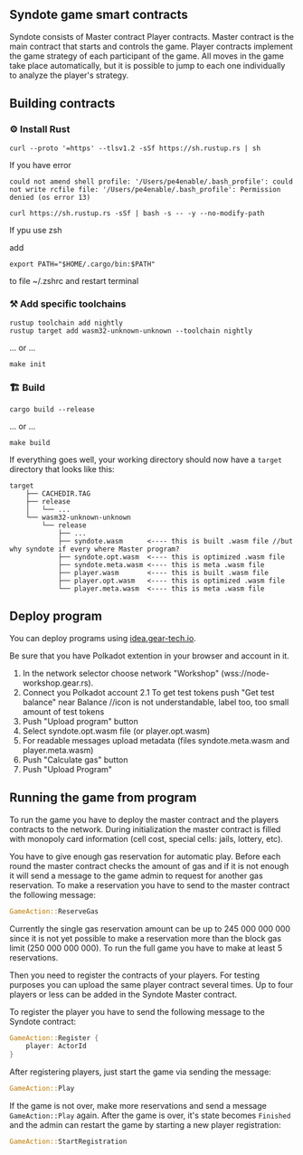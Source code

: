 
## Syndote game smart contracts

Syndote consists of Master contract Player contracts. Master contract is the main contract that starts and controls the game. Player contracts implement the game strategy of each participant of the game. All moves in the game take place automatically, but it is possible to jump to each one individually to analyze the player's strategy.

## Building contracts

### ⚙️ Install Rust

```shell
curl --proto '=https' --tlsv1.2 -sSf https://sh.rustup.rs | sh
```

If you have error 
```
could not amend shell profile: '/Users/pe4enable/.bash_profile': could not write rcfile file: '/Users/pe4enable/.bash_profile': Permission denied (os error 13)
```
```
curl https://sh.rustup.rs -sSf | bash -s -- -y --no-modify-path
```

If ypu use zsh

add
```
export PATH="$HOME/.cargo/bin:$PATH"
```
to file ~/.zshrc and restart terminal

### ⚒️ Add specific toolchains

```shell
rustup toolchain add nightly
rustup target add wasm32-unknown-unknown --toolchain nightly
```

... or ...

```shell
make init
```

### 🏗️ Build

```shell
cargo build --release
```

... or ...

```shell
make build
```

If everything goes well, your working directory should now have a `target` directory that looks like this:

```
target
    ├── CACHEDIR.TAG
    ├── release
    │   └── ...
    └── wasm32-unknown-unknown
        └── release
            ├── ...
            ├── syndote.wasm      <---- this is built .wasm file //but why syndote if every where Master program?
            ├── syndote.opt.wasm  <---- this is optimized .wasm file
            ├── syndote.meta.wasm <---- this is meta .wasm file
            ├── player.wasm       <---- this is built .wasm file
            ├── player.opt.wasm   <---- this is optimized .wasm file
            └── player.meta.wasm  <---- this is meta .wasm file
```

## Deploy program

You can deploy programs using [idea.gear-tech.io](https://idea.gear-tech.io). 

Be sure that you have Polkadot extention in your browser and account in it.


1. In the network selector choose network "Workshop" (wss://node-workshop.gear.rs).
2. Connect you Polkadot account
2.1 To get test tokens push "Get test balance" near Balance //icon is not understandable, label too, too small amount of test tokens
3. Push "Upload program" button
4. Select syndote.opt.wasm file (or player.opt.wasm)
5. For readable messages upload metadata (files syndote.meta.wasm and player.meta.wasm)
6. Push "Calculate gas" button
7. Push "Upload Program" 

## Running the game from program

To run the game you have to deploy the master contract and the players contracts to the network. During initialization the master contract is filled with monopoly card information (cell cost, special cells: jails, lottery, etc).
 
You have to give enough gas reservation for automatic play. Before each round the master contract checks the amount of gas and if it is not enough it will send a message to the game admin to request for another gas reservation. To make a reservation you have to send to the master contract the following message: 

```rust
GameAction::ReserveGas
```
Currently the single gas reservation amount can be up to 245 000 000 000 since it is not yet possible to make a reservation more than the block gas limit (250 000 000 000). To run the full game you have to make at least 5 reservations.

Then you need to register the contracts of your players. For testing purposes you can upload the same player contract several times. Up to four players or less can be added in the Syndote Master contract.

To register the player you have to send the following message to the Syndote contract:

```rust
GameAction::Register {
    player: ActorId
}
```

After registering players, just start the game via sending the message:

```rust
GameAction::Play
```

If the game is not over, make more reservations and send a message `GameAction::Play` again. 
After the game is over, it's state becomes `Finished` and the admin can restart the game by starting a new player registration:

```rust
GameAction::StartRegistration
```
